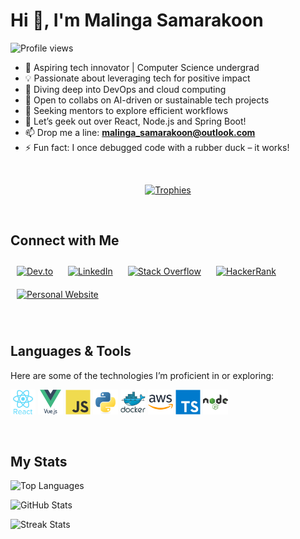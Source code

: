 # Hi 👋, I'm Malinga Samarakoon

  <img src="https://komarev.com/ghpvc/?username=iammalinga&label=Profile%20views&color=0e75b6&style=flat" alt="Profile views" />

- 🚀 Aspiring tech innovator | Computer Science undergrad  
- 💡 Passionate about leveraging tech for positive impact  
- 🌱 Diving deep into DevOps and cloud computing  
- 👯 Open to collabs on AI-driven or sustainable tech projects  
- 🤝 Seeking mentors to explore efficient workflows  
- 💬 Let’s geek out over React, Node.js and Spring Boot!  
- 📫 Drop me a line: **malinga_samarakoon@outlook.com**  
- ⚡ Fun fact: I once debugged code with a rubber duck – it works!  

</br>
<p align="center">
  <a href="https://github.com/ryo-ma/github-profile-trophy"><img src="https://github-profile-trophy.vercel.app/?username=iammalinga&theme=onedark" alt="Trophies" /></a>
</p>

</br>



## Connect with Me

<p align="left">
  <a href="https://dev.to/malinga" target="_blank"><img src="https://raw.githubusercontent.com/rahuldkjain/github-profile-readme-generator/master/src/images/icons/Social/devto.svg" alt="Dev.to" height="40" width="40" style="padding: 10px;"/></a>
  <a href="https://linkedin.com/in/malinga-samarakoon-b8333527b" target="_blank"><img src="https://raw.githubusercontent.com/rahuldkjain/github-profile-readme-generator/master/src/images/icons/Social/linked-in-alt.svg" alt="LinkedIn" height="40" width="40" style="padding: 10px;"/></a>
  <a href="https://stackoverflow.com/users/28654830" target="_blank"><img src="https://raw.githubusercontent.com/rahuldkjain/github-profile-readme-generator/master/src/images/icons/Social/stack-overflow.svg" alt="Stack Overflow" height="40" width="40" style="padding: 10px;"/></a>
  <a href="https://www.hackerrank.com/malinga_samarak1" target="_blank"><img src="https://raw.githubusercontent.com/rahuldkjain/github-profile-readme-generator/master/src/images/icons/Social/hackerrank.svg" alt="HackerRank" height="40" width="40" style="padding: 10px;"/></a>
  <a href="https://malingasamarakoon.online" target="_blank"><img src="https://raw.githubusercontent.com/rahuldkjain/github-profile-readme-generator/master/src/images/icons/Social/web.svg" alt="Personal Website" height="40" width="40" style="padding: 10px;"/></a>
</p>
</br>



## Languages & Tools

Here are some of the technologies I’m proficient in or exploring:

<p align="left">
  <img src="https://raw.githubusercontent.com/devicons/devicon/master/icons/react/react-original-wordmark.svg" alt="React" width="40" height="40" title="React" />
  <img src="https://raw.githubusercontent.com/devicons/devicon/master/icons/vuejs/vuejs-original-wordmark.svg" alt="Vue.js" width="40" height="40" title="Vue.js" />
  <img src="https://raw.githubusercontent.com/devicons/devicon/master/icons/javascript/javascript-original.svg" alt="JavaScript" width="40" height="40" title="JavaScript" />
  <img src="https://raw.githubusercontent.com/devicons/devicon/master/icons/python/python-original.svg" alt="Python" width="40" height="40" title="Python" />
  <img src="https://raw.githubusercontent.com/devicons/devicon/master/icons/docker/docker-original-wordmark.svg" alt="Docker" width="40" height="40" title="Docker" />
  <img src="https://raw.githubusercontent.com/devicons/devicon/master/icons/amazonwebservices/amazonwebservices-original-wordmark.svg" alt="AWS" width="40" height="40" title="AWS" />
  <img src="https://raw.githubusercontent.com/devicons/devicon/master/icons/typescript/typescript-original.svg" alt="TypeScript" width="40" height="40" title="TypeScript" />
  <img src="https://raw.githubusercontent.com/devicons/devicon/master/icons/nodejs/nodejs-original-wordmark.svg" alt="Node.js" width="40" height="40" title="Node.js" />
</p>
</br>


## My Stats

<p>
<img
  src="https://github-readme-stats.vercel.app/api/top-langs?username=iammalinga&show_icons=true&locale=en&layout=compact&bg_color=0A192F&title_color=00BFFF&text_color=E6F1FF&icon_color=00BFFF&border_color=1E3A5F&border_radius=15"
  alt="Top Languages"
  style="width: 400px; max-width: 100%; padding:100;"
/>
</p>

<p>
<img
  src="https://github-readme-stats.vercel.app/api?username=iammalinga&show_icons=true&locale=en&bg_color=0A192F&title_color=00BFFF&text_color=E6F1FF&icon_color=00BFFF&border_color=1E3A5F&border_radius=15"
  alt="GitHub Stats"
  style="width: 400px; max-width: 100%;"
/>
</p>

<p>
<img
  src="https://github-readme-streak-stats.herokuapp.com/?user=iammalinga&background=0A192F&border=1E3A5F&stroke=00BFFF&ring=00BFFF&fire=00BFFF&currStreakNum=E6F1FF&sideNums=E6F1FF&currStreakLabel=00BFFF&sideLabels=00BFFF&dates=E6F1FF"
  alt="Streak Stats"
  style="width: 400px; max-width: 100%;"
/>
</p>
</br>
